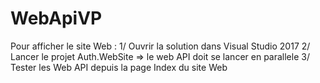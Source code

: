 # WebApiVP

Pour afficher le site Web :
1/ Ouvrir la solution dans Visual Studio 2017
2/ Lancer le projet Auth.WebSite => le web API doit se lancer en parallele
3/ Tester les Web API depuis la page Index du site Web
